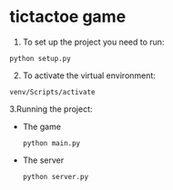 # tictactoe game

1. To set up the project you need to run:
  ```
  python setup.py
  ```
2. To activate the virtual environment:
  ```
  venv/Scripts/activate
  ```
3.Running the project:
  - The game
    ```
    python main.py
    ```
  - The server
    ```
    python server.py
    ```
  
